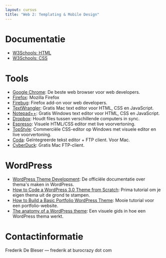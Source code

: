 ```yaml
---
layout: cursus
title: "Web 2: Templating & Mobile Design"
---
```

Documentatie
============
* [W3Schools: HTML](http://www.w3schools.com/html5/)
* [W3Schools: CSS](http://www.w3schools.com/css/)

Tools
=====
* [Google Chrome](http://www.google.com/chrome/): De beste web browser voor web developers.
* [Firefox](http://www.mozilla-europe.org/nl/firefox/): Mozilla Firefox
* [Firebug](https://addons.mozilla.org/en-US/firefox/addon/1843/): Firefox add-on voor web developers.
* [TextWrangler](http://www.barebones.com/products/textwrangler/): Gratis Mac text editor voor HTML, CSS en JavaScript.
* [Notepad++](http://notepad-plus-plus.org/): Gratis Windows text editor voor HTML, CSS en JavaScript.
* [Dropbox](http://www.dropbox.com/): Houdt files tussen verschillende computers in sync.
* [Espresso](http://macrabbit.com/espresso/): Visuele HTML/CSS editor met live voorvertoning.
* [TopStyle](http://svanas.dynip.com/topstyle/): Commerciële CSS-editor op Windows met visuele editor en live voorvertoning.
* [Coda](http://www.panic.com/coda/): Geïntegreerde tekst editor + FTP client. Voor Mac.
* [CyberDuck](http://cyberduck.ch/): Gratis Mac FTP-client.

WordPress
=========
* [WordPress Theme Development](http://codex.wordpress.org/Theme_Development): De officiële documentatie over thema's maken in WordPress.
* [How to Code a WordPress 3.0 Theme from Scratch](http://www.onextrapixel.com/2011/03/08/how-to-code-a-wordpress-3-0-theme-from-scratch/): Prima tutorial om je eigen thema uit de grond te stampen.
* [How to Build a Basic Portfolio WordPress Theme](http://line25.com/tutorials/how-to-build-a-basic-portfolio-wordpress-theme): Mooie tutorial voor een portfolio-website.
* [The anatomy of a WordPress theme](http://yoast.com/wordpress-theme-anatomy/): Een visuele gids in hoe een WordPress thema werkt.

Contactinformatie
==================
Frederik De Bleser &mdash; frederik at burocrazy dot com

